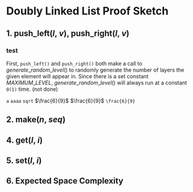 # Doubly Linked List Proof Sketch
## 1. push_left(*l*, *v*), push_right(*l*, *v*)
### test

First, `push_left()` and `push_right()` both make a call to $`generate\_random\_level()`$ to randomly generate the number of layers the given element will appear in. Since there is a set constant $`MAXIMUM\_LEVEL`$, $`generate\_random\_level()`$ will always run at a constant `O(1)` time. (not done)

`a`
`aaaa`
`sqrt`
$`\frac{6}{9}`$
$\frac{6}{9}$
`\frac{6}{9}`
## 2. make(*n*, *seq*)

## 4. get(*l*, *i*)

## 5. set(*l*, *i*)

## 6. Expected Space Complexity
